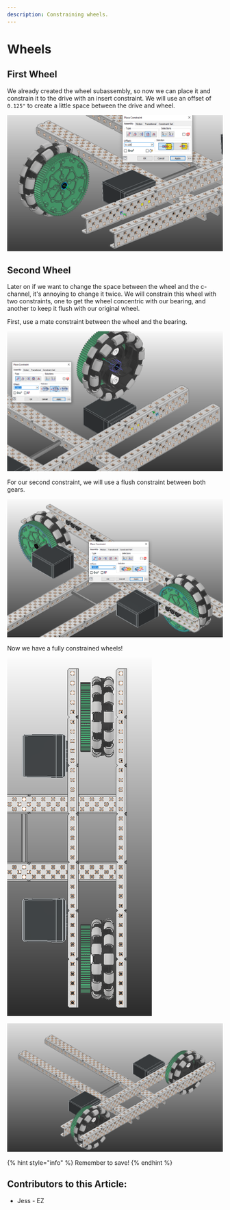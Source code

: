 ```yaml
---
description: Constraining wheels.
---
```


# Wheels

## First Wheel

We already created the wheel subassembly, so now we can place it and constrain it to the drive with an insert constraint.  We will use an offset of `0.125"` to create a little space between the drive and wheel. 

![Insert Constraint between Wheel and C-Channel](<../../../../.gitbook/assets/image (151).png>)

## Second Wheel

Later on if we want to change the space between the wheel and the c-channel, it's annoying to change it twice.  We will constrain this wheel with two constraints, one to get the wheel concentric with our bearing, and another to keep it flush with our original wheel. 

First, use a mate constraint between the wheel and the bearing. 

![Mate Constraint between Wheel and C-Channel](<../../../../.gitbook/assets/image (89).png>)

For our second constraint, we will use a flush constraint between both gears.  

![Flush Constraint between Gears](<../../../../.gitbook/assets/image (188).png>)

Now we have a fully constrained wheels!

![Completed Wheels Top Down](<../../../../.gitbook/assets/image (80).png>)

![Completed Wheels Home ](<../../../../.gitbook/assets/image (161).png>)

{% hint style="info" %}
Remember to save!
{% endhint %}



## Contributors to this Article:

* Jess - EZ
